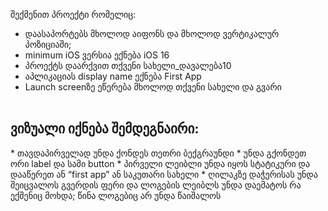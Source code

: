შექმენით პროექტი რომელიც:
* დაასაპორტებს მხოლოდ აიფონს და მხოლოდ ვერტიკალურ პოზიციაში;
* minimum iOS ვერსია ექნება iOS 16
* პროექტს დაარქვით თქვენი სახელი_დავალება10
* აპლიკაციას display name ექნება First App
* Launch screenზე ეწერება მხოლოდ თქვენი სახელი და გვარი
  </br>
  </br>
<h2>ვიზუალი იქნება შემდეგნაირი: </h2>
* თავდაპირველად უნდა ქონდეს თეთრი ბექგრაუნდი
* უნდა გქონდეთ ორი label და სამი button
* პირველი ლეიბლი უნდა იყოს სტატიკური და დააწერეთ ან “first app” ან საკუთარი სახელი
* ღილაკზე დაჭერისას უნდა შეიცვალოს გვერდის ფერი და ლოგების ლეიბლს უნდა დაემატოს რა ექშენიც მოხდა; წინა ლოგებიც არ უნდა წაიშალოს
